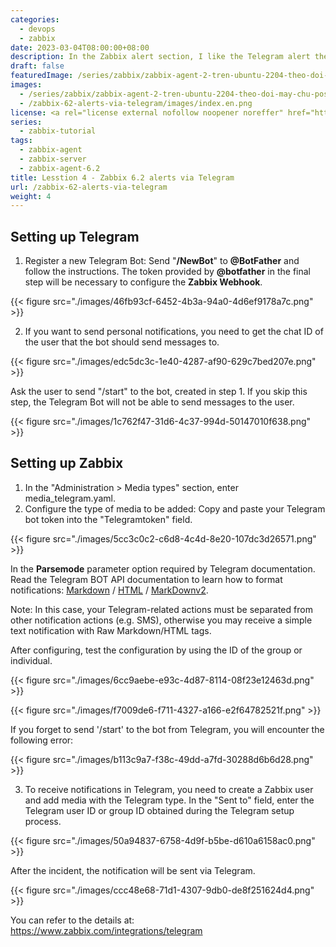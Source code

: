 ```yaml
---
categories:
  - devops
  - zabbix
date: 2023-03-04T08:00:00+08:00
description: In the Zabbix alert section, I like the Telegram alert the most because it is fast and secure
draft: false
featuredImage: /series/zabbix/zabbix-agent-2-tren-ubuntu-2204-theo-doi-may-chu-postgresql.webp
images:
  - /series/zabbix/zabbix-agent-2-tren-ubuntu-2204-theo-doi-may-chu-postgresql.webp
  - /zabbix-62-alerts-via-telegram/images/index.en.png
license: <a rel="license external nofollow noopener noreffer" href="https://creativecommons.org/licenses/by-nc/4.0/" target="_blank">CC BY-NC 4.0</a>
series:
  - zabbix-tutorial
tags:
  - zabbix-agent
  - zabbix-server
  - zabbix-agent-6.2
title: Lesstion 4 - Zabbix 6.2 alerts via Telegram
url: /zabbix-62-alerts-via-telegram
weight: 4
---
```


## Setting up Telegram

1. Register a new Telegram Bot: Send "**/NewBot**" to **@BotFather** and follow the instructions. The token provided by **@botfather** in the final step will be necessary to configure the **Zabbix Webhook**.

{{< figure src="./images/46fb93cf-6452-4b3a-94a0-4d6ef9178a7c.png" >}}

2. If you want to send personal notifications, you need to get the chat ID of the user that the bot should send messages to.

{{< figure src="./images/edc5dc3c-1e40-4287-af90-629c7bed207e.png" >}}

Ask the user to send "/start" to the bot, created in step 1. If you skip this step, the Telegram Bot will not be able to send messages to the user.

{{< figure src="./images/1c762f47-31d6-4c37-994d-50147010f638.png" >}}

## Setting up Zabbix

1. In the "Administration > Media types" section, enter media_telegram.yaml.
2. Configure the type of media to be added: Copy and paste your Telegram bot token into the "Telegramtoken" field.

{{< figure src="./images/5cc3c0c2-c6d8-4c4d-8e20-107dc3d26571.png" >}}

In the **Parsemode** parameter option required by Telegram documentation. Read the Telegram BOT API documentation to learn how to format notifications: [Markdown](https://core.telegram.org/bots/api#markdown-style) / [HTML](https://core.telegram.org/bots/api#html-style) / [MarkDownv2](https://core.telegram.org/bots/api#markdownv2-style).

Note: In this case, your Telegram-related actions must be separated from other notification actions (e.g. SMS), otherwise you may receive a simple text notification with Raw Markdown/HTML tags.

After configuring, test the configuration by using the ID of the group or individual.

{{< figure src="./images/6cc9aebe-e93c-4d87-8114-08f23e12463d.png" >}}

{{< figure src="./images/f7009de6-f711-4327-a166-e2f64782521f.png" >}}

If you forget to send '/start' to the bot from Telegram, you will encounter the following error:

{{< figure src="./images/b113c9a7-f38c-49dd-a7fd-30288d6b6d28.png" >}}

3. To receive notifications in Telegram, you need to create a Zabbix user and add media with the Telegram type. In the "Sent to" field, enter the Telegram user ID or group ID obtained during the Telegram setup process.

{{< figure src="./images/50a94837-6758-4d9f-b5be-d610a6158ac0.png" >}}

After the incident, the notification will be sent via Telegram.

{{< figure src="./images/ccc48e68-71d1-4307-9db0-de8f251624d4.png" >}}

You can refer to the details at: https://www.zabbix.com/integrations/telegram
